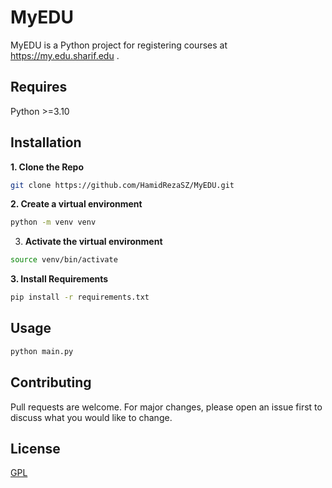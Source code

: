 # MyEDU

MyEDU is a Python project for registering courses at https://my.edu.sharif.edu .

## Requires

Python >=3.10

## Installation

**1. Clone the Repo**

```sh
git clone https://github.com/HamidRezaSZ/MyEDU.git
```

**2. Create a virtual environment**

```sh
python -m venv venv
```

3. **Activate the virtual environment**

```sh
source venv/bin/activate
```

**3. Install Requirements**

```sh
pip install -r requirements.txt
```

## Usage

```sh
python main.py
```

## Contributing

Pull requests are welcome. For major changes, please open an issue first
to discuss what you would like to change.

## License

[GPL](https://www.gnu.org/licenses/gpl-3.0.html#license-text)
